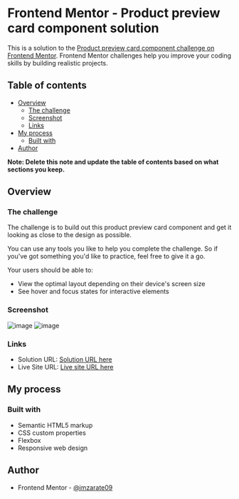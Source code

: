 # Frontend Mentor - Product preview card component solution

This is a solution to the [Product preview card component challenge on Frontend Mentor](https://www.frontendmentor.io/challenges/product-preview-card-component-GO7UmttRfa). Frontend Mentor challenges help you improve your coding skills by building realistic projects. 

## Table of contents

- [Overview](#overview)
  - [The challenge](#the-challenge)
  - [Screenshot](#screenshot)
  - [Links](#links)
- [My process](#my-process)
  - [Built with](#built-with)
- [Author](#author)

**Note: Delete this note and update the table of contents based on what sections you keep.**

## Overview

### The challenge

The challenge is to build out this product preview card component and get it looking as close to the design as possible.

You can use any tools you like to help you complete the challenge. So if you've got something you'd like to practice, feel free to give it a go.

Your users should be able to:

- View the optimal layout depending on their device's screen size
- See hover and focus states for interactive elements

### Screenshot

![image](https://user-images.githubusercontent.com/104710592/193514530-1dbc354e-8351-4db5-860a-fe76cc279850.png)
![image](https://user-images.githubusercontent.com/104710592/193514601-9247193c-71b5-4580-88ec-4462ea4c98f6.png)

### Links

- Solution URL: [Solution URL here](https://www.frontendmentor.io/solutions/product-preview-card-component-solution-m2p25NQJQO)
- Live Site URL: [Live site URL here](https://jmzarate09.github.io/Frontend-mentor/product-preview/index.html)

## My process

### Built with

- Semantic HTML5 markup
- CSS custom properties
- Flexbox
- Responsive web design

## Author
- Frontend Mentor - [@jmzarate09](https://www.frontendmentor.io/profile/0waa)

